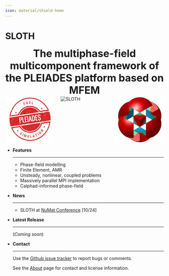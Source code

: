 ```yaml
---
icon: material/shield-home 
---
```


# **SLOTH**

<div style="text-align:center">
  <font size="6"><b>
  The multiphase-field multicomponent framework of the PLEIADES platform
</b></font>
  <font size="6"><b>
  based on MFEM
</b></font>
</div>
<div style="display: flex; justify-content: space-between;">

  <img src="img/logo-pleiades.png" alt="PLEIADES" style="width: 30%;">
  <!-- <img src="img/sloth_blanc.jpg" alt="SLOTH" style="width: 30%;"> -->
  <img src="img/logo-simu.gif" alt="SLOTH" style="width: 30%;">
  <img src="img/mfem.png" alt="MFEM" style="width: 30%;">

</div>

<div class="grid cards" markdown>

-   __Features__

    ---

     - Phase-field modelling
     - Finite Element, AMR
     - Unsteady, nonlinear, coupled problems
     - Massively parallel MPI implementation 
     - Calphad-informed phase-field

-   __News__

    ---

     - SLOTH at [NuMat Conference](https://www.elsevier.com/events/conferences/all/the-nuclear-materials-conference) [10/24]



-   __Latest Release__

    ---

    (_Coming  soon_)

-   __Contact__

    ---

    Use the [Github issue tracker](https://github.com/Collab4Sloth/SLOTH/issues) to report bugs or comments. 
    
    See the [About](About/index.md) page for contact and license information.

</div>
